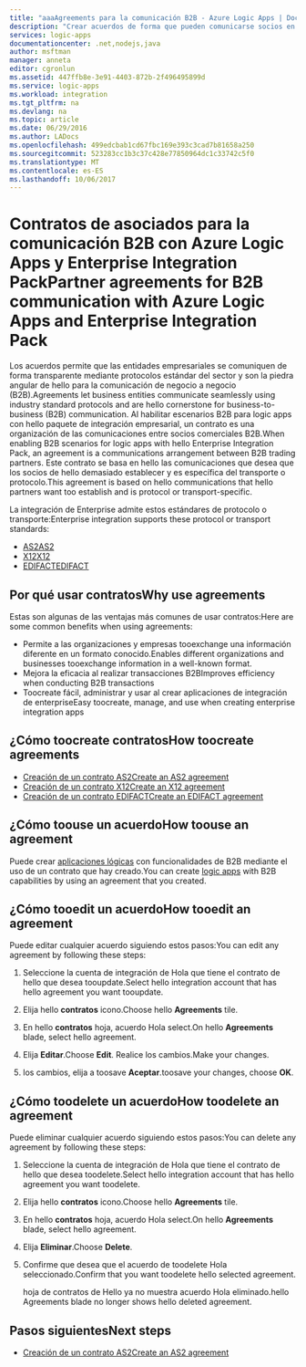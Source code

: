 ```yaml
---
title: "aaaAgreements para la comunicación B2B - Azure Logic Apps | Documentos de Microsoft"
description: "Crear acuerdos de forma que pueden comunicarse socios en escenarios de B2B para hello paquete de integración empresarial y las aplicaciones lógicas de Azure"
services: logic-apps
documentationcenter: .net,nodejs,java
author: msftman
manager: anneta
editor: cgronlun
ms.assetid: 447ffb8e-3e91-4403-872b-2f496495899d
ms.service: logic-apps
ms.workload: integration
ms.tgt_pltfrm: na
ms.devlang: na
ms.topic: article
ms.date: 06/29/2016
ms.author: LADocs
ms.openlocfilehash: 499edcbab1cd67fbc169e393c3cad7b81658a250
ms.sourcegitcommit: 523283cc1b3c37c428e77850964dc1c33742c5f0
ms.translationtype: MT
ms.contentlocale: es-ES
ms.lasthandoff: 10/06/2017
---
```

# <a name="partner-agreements-for-b2b-communication-with-azure-logic-apps-and-enterprise-integration-pack"></a><span data-ttu-id="30c61-103">Contratos de asociados para la comunicación B2B con Azure Logic Apps y Enterprise Integration Pack</span><span class="sxs-lookup"><span data-stu-id="30c61-103">Partner agreements for B2B communication with Azure Logic Apps and Enterprise Integration Pack</span></span>

<span data-ttu-id="30c61-104">Los acuerdos permite que las entidades empresariales se comuniquen de forma transparente mediante protocolos estándar del sector y son la piedra angular de hello para la comunicación de negocio a negocio (B2B).</span><span class="sxs-lookup"><span data-stu-id="30c61-104">Agreements let business entities communicate seamlessly using industry standard protocols and are hello cornerstone for business-to-business (B2B) communication.</span></span> <span data-ttu-id="30c61-105">Al habilitar escenarios B2B para logic apps con hello paquete de integración empresarial, un contrato es una organización de las comunicaciones entre socios comerciales B2B.</span><span class="sxs-lookup"><span data-stu-id="30c61-105">When enabling B2B scenarios for logic apps with hello Enterprise Integration Pack, an agreement is a communications arrangement between B2B trading partners.</span></span> <span data-ttu-id="30c61-106">Este contrato se basa en hello las comunicaciones que desea que los socios de hello demasiado establecer y es específica del transporte o protocolo.</span><span class="sxs-lookup"><span data-stu-id="30c61-106">This agreement is based on hello communications that hello partners want too establish and is protocol or transport-specific.</span></span>

<span data-ttu-id="30c61-107">La integración de Enterprise admite estos estándares de protocolo o transporte:</span><span class="sxs-lookup"><span data-stu-id="30c61-107">Enterprise integration supports these protocol or transport standards:</span></span>

* [<span data-ttu-id="30c61-108">AS2</span><span class="sxs-lookup"><span data-stu-id="30c61-108">AS2</span></span>](logic-apps-enterprise-integration-as2.md)
* [<span data-ttu-id="30c61-109">X12</span><span class="sxs-lookup"><span data-stu-id="30c61-109">X12</span></span>](logic-apps-enterprise-integration-x12.md)
* [<span data-ttu-id="30c61-110">EDIFACT</span><span class="sxs-lookup"><span data-stu-id="30c61-110">EDIFACT</span></span>](logic-apps-enterprise-integration-edifact.md)

## <a name="why-use-agreements"></a><span data-ttu-id="30c61-111">Por qué usar contratos</span><span class="sxs-lookup"><span data-stu-id="30c61-111">Why use agreements</span></span>

<span data-ttu-id="30c61-112">Estas son algunas de las ventajas más comunes de usar contratos:</span><span class="sxs-lookup"><span data-stu-id="30c61-112">Here are some common benefits when using agreements:</span></span>

* <span data-ttu-id="30c61-113">Permite a las organizaciones y empresas tooexchange una información diferente en un formato conocido.</span><span class="sxs-lookup"><span data-stu-id="30c61-113">Enables different organizations and businesses tooexchange information in a well-known format.</span></span>
* <span data-ttu-id="30c61-114">Mejora la eficacia al realizar transacciones B2B</span><span class="sxs-lookup"><span data-stu-id="30c61-114">Improves efficiency when conducting B2B transactions</span></span>
* <span data-ttu-id="30c61-115">Toocreate fácil, administrar y usar al crear aplicaciones de integración de enterprise</span><span class="sxs-lookup"><span data-stu-id="30c61-115">Easy toocreate, manage, and use when creating enterprise integration apps</span></span>

## <a name="how-toocreate-agreements"></a><span data-ttu-id="30c61-116">¿Cómo toocreate contratos</span><span class="sxs-lookup"><span data-stu-id="30c61-116">How toocreate agreements</span></span>

* [<span data-ttu-id="30c61-117">Creación de un contrato AS2</span><span class="sxs-lookup"><span data-stu-id="30c61-117">Create an AS2 agreement</span></span>](logic-apps-enterprise-integration-as2.md)
* [<span data-ttu-id="30c61-118">Creación de un contrato X12</span><span class="sxs-lookup"><span data-stu-id="30c61-118">Create an X12 agreement</span></span>](logic-apps-enterprise-integration-x12.md)
* [<span data-ttu-id="30c61-119">Creación de un contrato EDIFACT</span><span class="sxs-lookup"><span data-stu-id="30c61-119">Create an EDIFACT agreement</span></span>](logic-apps-enterprise-integration-edifact.md)

## <a name="how-toouse-an-agreement"></a><span data-ttu-id="30c61-120">¿Cómo toouse un acuerdo</span><span class="sxs-lookup"><span data-stu-id="30c61-120">How toouse an agreement</span></span>

<span data-ttu-id="30c61-121">Puede crear [aplicaciones lógicas](logic-apps-what-are-logic-apps.md "Más información sobre Logic Apps") con funcionalidades de B2B mediante el uso de un contrato que hay creado.</span><span class="sxs-lookup"><span data-stu-id="30c61-121">You can create [logic apps](logic-apps-what-are-logic-apps.md "Learn about Logic apps") with B2B capabilities by using an agreement that you created.</span></span>

## <a name="how-tooedit-an-agreement"></a><span data-ttu-id="30c61-122">¿Cómo tooedit un acuerdo</span><span class="sxs-lookup"><span data-stu-id="30c61-122">How tooedit an agreement</span></span>

<span data-ttu-id="30c61-123">Puede editar cualquier acuerdo siguiendo estos pasos:</span><span class="sxs-lookup"><span data-stu-id="30c61-123">You can edit any agreement by following these steps:</span></span>

1. <span data-ttu-id="30c61-124">Seleccione la cuenta de integración de Hola que tiene el contrato de hello que desea tooupdate.</span><span class="sxs-lookup"><span data-stu-id="30c61-124">Select hello integration account that has hello agreement you want tooupdate.</span></span>

2. <span data-ttu-id="30c61-125">Elija hello **contratos** icono.</span><span class="sxs-lookup"><span data-stu-id="30c61-125">Choose hello **Agreements** tile.</span></span>

3. <span data-ttu-id="30c61-126">En hello **contratos** hoja, acuerdo Hola select.</span><span class="sxs-lookup"><span data-stu-id="30c61-126">On hello **Agreements** blade, select hello agreement.</span></span>

4. <span data-ttu-id="30c61-127">Elija **Editar**.</span><span class="sxs-lookup"><span data-stu-id="30c61-127">Choose **Edit**.</span></span> <span data-ttu-id="30c61-128">Realice los cambios.</span><span class="sxs-lookup"><span data-stu-id="30c61-128">Make your changes.</span></span>

5. <span data-ttu-id="30c61-129">los cambios, elija a toosave **Aceptar**.</span><span class="sxs-lookup"><span data-stu-id="30c61-129">toosave your changes, choose **OK**.</span></span>

## <a name="how-toodelete-an-agreement"></a><span data-ttu-id="30c61-130">¿Cómo toodelete un acuerdo</span><span class="sxs-lookup"><span data-stu-id="30c61-130">How toodelete an agreement</span></span>

<span data-ttu-id="30c61-131">Puede eliminar cualquier acuerdo siguiendo estos pasos:</span><span class="sxs-lookup"><span data-stu-id="30c61-131">You can delete any agreement by following these steps:</span></span>

1. <span data-ttu-id="30c61-132">Seleccione la cuenta de integración de Hola que tiene el contrato de hello que desea toodelete.</span><span class="sxs-lookup"><span data-stu-id="30c61-132">Select hello integration account that has hello agreement you want toodelete.</span></span>
2. <span data-ttu-id="30c61-133">Elija hello **contratos** icono.</span><span class="sxs-lookup"><span data-stu-id="30c61-133">Choose hello **Agreements** tile.</span></span>
3. <span data-ttu-id="30c61-134">En hello **contratos** hoja, acuerdo Hola select.</span><span class="sxs-lookup"><span data-stu-id="30c61-134">On hello **Agreements** blade, select hello agreement.</span></span>
4. <span data-ttu-id="30c61-135">Elija **Eliminar**.</span><span class="sxs-lookup"><span data-stu-id="30c61-135">Choose **Delete**.</span></span>
5. <span data-ttu-id="30c61-136">Confirme que desea que el acuerdo de toodelete Hola seleccionado.</span><span class="sxs-lookup"><span data-stu-id="30c61-136">Confirm that you want toodelete hello selected agreement.</span></span>

    <span data-ttu-id="30c61-137">hoja de contratos de Hello ya no muestra acuerdo Hola eliminado.</span><span class="sxs-lookup"><span data-stu-id="30c61-137">hello Agreements blade no longer shows hello deleted agreement.</span></span>

## <a name="next-steps"></a><span data-ttu-id="30c61-138">Pasos siguientes</span><span class="sxs-lookup"><span data-stu-id="30c61-138">Next steps</span></span>
* [<span data-ttu-id="30c61-139">Creación de un contrato AS2</span><span class="sxs-lookup"><span data-stu-id="30c61-139">Create an AS2 agreement</span></span>](logic-apps-enterprise-integration-as2.md)
